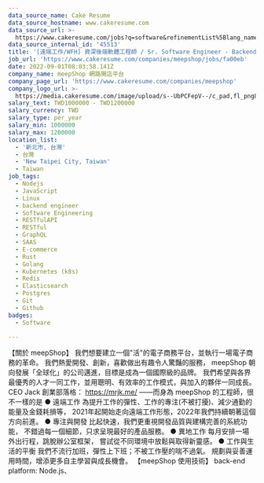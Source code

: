 ```yaml
---
data_source_name: Cake Resume
data_source_hostname: www.cakeresume.com
data_source_url: >-
  https://www.cakeresume.com/jobs?q=software&refinementList%5Blang_name%5D%5B0%5D=English&refinementList%5Bsalary_type%5D=per_year&range%5Bsalary_range%5D%5Bmin%5D=1000000&page=2
data_source_internal_id: '45513'
title: '[遠端工作/WFH] 資深後端軟體工程師 / Sr. Software Engineer - Backend'
job_url: 'https://www.cakeresume.com/companies/meepshop/jobs/fa00eb'
date: 2022-09-01T08:03:58.141Z
company_name: meepShop 網路開店平台
company_page_url: 'https://www.cakeresume.com/companies/meepshop'
company_logo_url: >-
  https://media.cakeresume.com/image/upload/s--UbPCFepV--/c_pad,fl_png8,h_200,w_200/v1509504375/pcotebjqdkfuqbvbt4xc.png
salary_text: TWD1000000 - TWD1200000
salary_currency: TWD
salary_type: per_year
salary_min: 1000000
salary_max: 1200000
location_list:
  - '新北市, 台灣'
  - 台灣
  - 'New Taipei City, Taiwan'
  - Taiwan
job_tags:
  - Nodejs
  - JavaScript
  - Linux
  - backend engineer
  - Software Engineering
  - RESTfulAPI
  - RESTful
  - GraphQL
  - SAAS
  - E-commerce
  - Rust
  - Golang
  - Kubernetes (k8s)
  - Redis
  - Elasticsearch
  - Postgres
  - Git
  - Github
badges:
  - Software

---
```


【關於 meepShop】 我們想要建立一個"活"的電子商務平台，並執行一場電子商務的革命。 我們熱愛開發、創新，喜歡做出有趣令人驚豔的服務， meepShop 朝向發展「全球化」的公司邁進，目標是成為一個國際級的品牌。 我們希望與各界最優秀的人才一同工作，並用聰明、有效率的工作模式，與加入的夥伴一同成長。 CEO Jack 創業部落格： https://mrjk.me/ ——而身為 meepShop 的工程師，很不一樣的是 ● 遠端工作 為提升工作的彈性、工作的專注(不被打擾)、減少通勤的能量及金錢耗損等， 2021年起開始走向遠端工作形態，2022年我們持續朝著這個方向前進。 ● 專注與開發 比起快速，我們更重視開發品質與建構完善的系統功能， 不錯過每一個細節，只求呈現最好的產品服務。 ● 異地工作 每月安排一場外出行程，跳脫辦公室框架， 嘗試從不同環境中放鬆與取得新靈感。 ● 工作與生活的平衡 我們不流行加班，彈性上下班；不被工作壓的喘不過氣。 規劃與妥善運用時間，增添更多自主學習與成長機會。 【meepShop 使用技術】 back-end platform: Node.js、